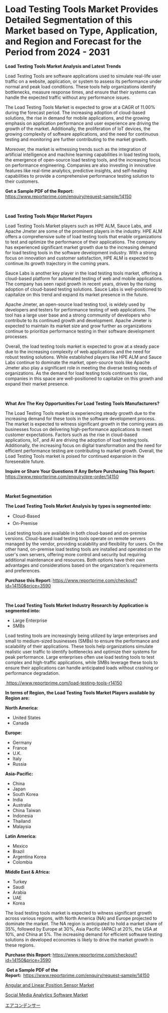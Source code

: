<p><h1>Load Testing Tools Market Provides Detailed Segmentation of this Market based on Type, Application, and Region and Forecast for the Period from 2024 - 2031</h1></p><p><strong>Load Testing Tools Market Analysis and Latest Trends</strong></p>
<p><p>Load Testing Tools are software applications used to simulate real-life user traffic on a website, application, or system to assess its performance under normal and peak load conditions. These tools help organizations identify bottlenecks, measure response times, and ensure that their systems can handle the expected traffic without any performance issues.</p><p>The Load Testing Tools Market is expected to grow at a CAGR of 11.00% during the forecast period. The increasing adoption of cloud-based solutions, the rise in demand for mobile applications, and the growing emphasis on application performance and user experience are driving the growth of the market. Additionally, the proliferation of IoT devices, the growing complexity of software applications, and the need for continuous testing and monitoring are further contributing to the market growth.</p><p>Moreover, the market is witnessing trends such as the integration of artificial intelligence and machine learning capabilities in load testing tools, the emergence of open-source load testing tools, and the increasing focus on performance engineering. Companies are also investing in innovative features like real-time analytics, predictive insights, and self-healing capabilities to provide a comprehensive performance testing solution to their customers.</p></p>
<p><strong>Get a Sample PDF of the Report:&nbsp;</strong> <a href="https://www.reportprime.com/enquiry/request-sample/14150">https://www.reportprime.com/enquiry/request-sample/14150</a></p>
<p>&nbsp;</p>
<p><strong>Load Testing Tools Major Market Players</strong></p>
<p><p>Load Testing Tools Market players such as HPE ALM, Sauce Labs, and Apache Jmeter are some of the prominent players in the industry. HPE ALM offers a comprehensive suite of load testing tools that enable organizations to test and optimize the performance of their applications. The company has experienced significant market growth due to the increasing demand for load testing tools in the software development industry. With a strong focus on innovation and customer satisfaction, HPE ALM is expected to continue its growth trajectory in the coming years.</p><p>Sauce Labs is another key player in the load testing tools market, offering a cloud-based platform for automated testing of web and mobile applications. The company has seen rapid growth in recent years, driven by the rising adoption of cloud-based testing solutions. Sauce Labs is well-positioned to capitalize on this trend and expand its market presence in the future.</p><p>Apache Jmeter, an open-source load testing tool, is widely used by developers and testers for performance testing of web applications. The tool has a large user base and a strong community of developers who contribute to its continued growth and development. Apache Jmeter is expected to maintain its market size and grow further as organizations continue to prioritize performance testing in their software development processes.</p><p>Overall, the load testing tools market is expected to grow at a steady pace due to the increasing complexity of web applications and the need for robust testing solutions. While established players like HPE ALM and Sauce Labs continue to dominate the market, open-source tools like Apache Jmeter also play a significant role in meeting the diverse testing needs of organizations. As the demand for load testing tools continues to rise, companies in this space are well-positioned to capitalize on this growth and expand their market presence.</p></p>
<p>&nbsp;</p>
<p><strong>What Are The Key Opportunities For Load Testing Tools Manufacturers?</strong></p>
<p><p>The Load Testing Tools market is experiencing steady growth due to the increasing demand for these tools in the software development process. The market is expected to witness significant growth in the coming years as businesses focus on delivering high-performance applications to meet customer expectations. Factors such as the rise in cloud-based applications, IoT, and AI are driving the adoption of load testing tools. Additionally, the increasing focus on digital transformation and the need for efficient performance testing are contributing to market growth. Overall, the Load Testing Tools market is poised for continued expansion in the foreseeable future.</p></p>
<p><strong>Inquire or Share Your Questions If Any Before Purchasing This Report:</strong> <a href="https://www.reportprime.com/enquiry/pre-order/14150">https://www.reportprime.com/enquiry/pre-order/14150</a></p>
<p>&nbsp;</p>
<p><strong>Market Segmentation</strong></p>
<p><strong>The Load Testing Tools Market Analysis by types is segmented into:</strong></p>
<p><ul><li>Cloud-Based</li><li>On-Premise</li></ul></p>
<p><p>Load testing tools are available in both cloud-based and on-premise versions. Cloud-based load testing tools operate on remote servers managed by the vendor, providing scalability and flexibility for users. On the other hand, on-premise load testing tools are installed and operated on the user's own servers, offering more control and security but requiring additional maintenance and resources. Both options have their own advantages and considerations based on the organization's requirements and preferences.</p></p>
<p><strong>Purchase this Report:&nbsp;</strong><a href="https://www.reportprime.com/checkout?id=14150&price=3590">https://www.reportprime.com/checkout?id=14150&price=3590</a></p>
<p>&nbsp;</p>
<p><strong>The Load Testing Tools Market Industry Research by Application is segmented into:</strong></p>
<p><ul><li>Large Enterprise</li><li>SMBs</li></ul></p>
<p><p>Load testing tools are increasingly being utilized by large enterprises and small to medium-sized businesses (SMBs) to ensure the performance and scalability of their applications. These tools help organizations simulate realistic user traffic to identify bottlenecks and optimize their systems for peak performance. Large enterprises often use load testing tools to test complex and high-traffic applications, while SMBs leverage these tools to ensure their applications can handle anticipated loads without crashing or performance degradation.</p></p>
<p><a href="https://www.reportprime.com/load-testing-tools-r14150">&nbsp;https://www.reportprime.com/load-testing-tools-r14150</a></p>
<p><strong>In terms of Region, the Load Testing Tools Market Players available by Region are:</strong></p>
<p>
    <p> <strong> North America: </strong>
        <ul>
            <li>United States</li>
            <li>Canada</li>
        </ul>
        </p> 
    <p> <strong> Europe: </strong>
        <ul>
            <li>Germany</li>
            <li>France</li>
            <li>U.K.</li>
            <li>Italy</li>
            <li>Russia</li>
        </ul>
        </p> 
    <p> <strong> Asia-Pacific: </strong>
        <ul>
            <li>China</li>
            <li>Japan</li>
            <li>South Korea</li>
            <li>India</li>
            <li>Australia</li>
            <li>China Taiwan</li>
            <li>Indonesia</li>
            <li>Thailand</li>
            <li>Malaysia</li>
        </ul>
        </p> 
    <p> <strong> Latin America: </strong>
        <ul>
            <li>Mexico</li>
            <li>Brazil</li>
            <li>Argentina Korea</li>
            <li>Colombia</li>
        </ul>
        </p> 
    <p> <strong> Middle East & Africa: </strong>
        <ul>
            <li>Turkey</li>
            <li>Saudi</li>
            <li>Arabia</li>
            <li>UAE</li>
            <li>Korea</li>
        </ul>
    </p>
    </p>
<p><p>The load testing tools market is expected to witness significant growth across various regions, with North America (NA) and Europe projected to dominate the market. The NA region is anticipated to hold a market share of 35%, followed by Europe at 30%, Asia Pacific (APAC) at 20%, the USA at 10%, and China at 5%. The increasing demand for efficient software testing solutions in developed economies is likely to drive the market growth in these regions.</p></p>
<p><strong>Purchase this Report: </strong><a href="https://www.reportprime.com/checkout?id=14150&price=3590">https://www.reportprime.com/checkout?id=14150&price=3590</a></p>
<p>&nbsp;<strong>Get a Sample PDF of the Report:&nbsp;&nbsp;</strong><a href="https://www.reportprime.com/enquiry/request-sample/14150">https://www.reportprime.com/enquiry/request-sample/14150</a></p>
<p><strong></strong></p>
<p><p><a href="https://metal-farmhouse-e95.notion.site/Angular-and-Linear-Position-Sensor-Market-Exploring-Market-Share-Market-Trends-and-Future-Growth-aba670b83fc24e4ba65f5eea2db8920a">Angular and Linear Position Sensor Market</a></p><p><a href="https://github.com/mbisetmhermsr/Market-Research-Report-List-2/blob/main/social-media-analytics-software-market.md">Social Media Analytics Software Market</a></p><p><a href="https://github.com/RodHoppe07/Market-Research-Report-List-1/blob/main/412900925129.md">エアコンデンサー</a></p></p>